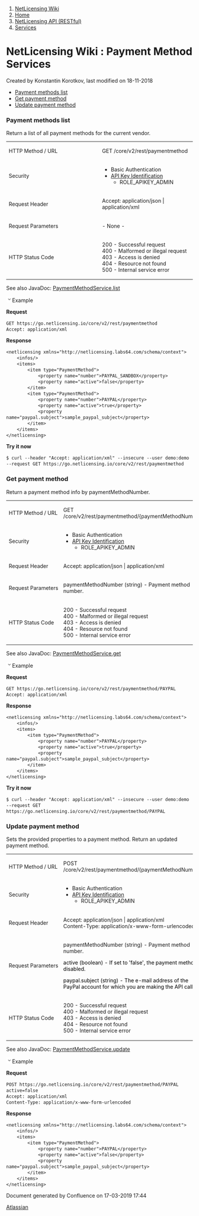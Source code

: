 1.  [NetLicensing Wiki](index.html)
2.  [Home](Home_11010214.html)
3.  [NetLicensing API (RESTful)](11010215.html)
4.  [Services](Services_14942714.html)

<span id="title-text"> NetLicensing Wiki : Payment Method Services </span>
==========================================================================

Created by <span class="author"> Konstantin Korotkov</span>, last
modified on 18-11-2018

-   [Payment methods list](#PaymentMethodServices-Paymentmethodslist)
-   [Get payment method](#PaymentMethodServices-Getpaymentmethod)
-   [Update payment method](#PaymentMethodServices-Updatepaymentmethod)

### Payment methods list

Return a list of all payment methods for the current vendor.

<table>
<colgroup>
<col style="width: 50%" />
<col style="width: 50%" />
</colgroup>
<tbody>
<tr class="odd">
<td><p>HTTP Method / URL</p></td>
<td><p>GET /core/v2/rest/paymentmethod</p></td>
</tr>
<tr class="even">
<td>Security</td>
<td><ul>
<li>Basic Authentication</li>
<li><a href="https://www.labs64.de/confluence/display/NLICPUB/Security">API Key Identification</a>
<ul>
<li>ROLE_APIKEY_ADMIN</li>
</ul></li>
</ul></td>
</tr>
<tr class="odd">
<td><p>Request Header</p></td>
<td><p>Accept: application/json | application/xml</p></td>
</tr>
<tr class="even">
<td><p>Request Parameters</p></td>
<td><p>- None -</p></td>
</tr>
<tr class="odd">
<td><p>HTTP Status Code</p></td>
<td><p>200 - Successful request<br />
400 - Malformed or illegal request<br />
403 - Access is denied<br />
404 - Resource not found<br />
500 - Internal service error</p></td>
</tr>
</tbody>
</table>

See also
JavaDoc: <a href="https://go.netlicensing.io/javadoc/v2/com/labs64/netlicensing/service/PaymentMethodService.html#list-com.labs64.netlicensing.domain.vo.Context-java.lang.String-" class="external-link">PaymentMethodService.list</a>

<span
class="expand-control-icon"><img src="assets/images/icons/grey_arrow_down.png" class="expand-control-image" /></span><span
class="expand-control-text">Example</span>

**Request**

``` theme:
GET https://go.netlicensing.io/core/v2/rest/paymentmethod
Accept: application/xml
```

**Response**

``` theme:
<netlicensing xmlns="http://netlicensing.labs64.com/schema/context">
    <infos/>
    <items>
        <item type="PaymentMethod">
            <property name="number">PAYPAL_SANDBOX</property>
            <property name="active">false</property>
        </item>
        <item type="PaymentMethod">
            <property name="number">PAYPAL</property>
            <property name="active">true</property>
            <property name="paypal.subject">sample_paypal_subject</property>
        </item>
    </items>
</netlicensing>
```

**Try it now**

``` theme:
$ curl --header "Accept: application/xml" --insecure --user demo:demo --request GET https://go.netlicensing.io/core/v2/rest/paymentmethod
```

### Get payment method

Return a payment method info by paymentMethodNumber.

<table>
<colgroup>
<col style="width: 50%" />
<col style="width: 50%" />
</colgroup>
<tbody>
<tr class="odd">
<td><p>HTTP Method / URL</p></td>
<td><p>GET /core/v2/rest/paymentmethod/{paymentMethodNumber}</p></td>
</tr>
<tr class="even">
<td>Security</td>
<td><ul>
<li>Basic Authentication</li>
<li><a href="https://www.labs64.de/confluence/display/NLICPUB/Security">API Key Identification</a>
<ul>
<li>ROLE_APIKEY_ADMIN</li>
</ul></li>
</ul></td>
</tr>
<tr class="odd">
<td><p>Request Header</p></td>
<td><p>Accept: application/json | application/xml</p></td>
</tr>
<tr class="even">
<td><p>Request Parameters</p></td>
<td><p>paymentMethodNumber (string) - Payment method number.</p></td>
</tr>
<tr class="odd">
<td><p>HTTP Status Code</p></td>
<td><p>200 - Successful request<br />
400 - Malformed or illegal request<br />
403 - Access is denied<br />
404 - Resource not found<br />
500 - Internal service error</p></td>
</tr>
</tbody>
</table>

See also
JavaDoc: <a href="https://go.netlicensing.io/javadoc/v2/com/labs64/netlicensing/service/PaymentMethodService.html#get-com.labs64.netlicensing.domain.vo.Context-java.lang.String-" class="external-link">PaymentMethodService.get</a>

<span
class="expand-control-icon"><img src="assets/images/icons/grey_arrow_down.png" class="expand-control-image" /></span><span
class="expand-control-text">Example</span>

**Request**

``` theme:
GET https://go.netlicensing.io/core/v2/rest/paymentmethod/PAYPAL
Accept: application/xml
```

**Response**

``` theme:
<netlicensing xmlns="http://netlicensing.labs64.com/schema/context">
    <infos/>
    <items>
        <item type="PaymentMethod">
            <property name="number">PAYPAL</property>
            <property name="active">true</property>
            <property name="paypal.subject">sample_paypal_subject</property>
        </item>
    </items>
</netlicensing>
```

**Try it now**

``` theme:
$ curl --header "Accept: application/xml" --insecure --user demo:demo --request GET https://go.netlicensing.io/core/v2/rest/paymentmethod/PAYPAL
```

### Update payment method

Sets the provided properties to a payment method. Return an updated
payment method.

<table>
<colgroup>
<col style="width: 50%" />
<col style="width: 50%" />
</colgroup>
<tbody>
<tr class="odd">
<td><p>HTTP Method / URL</p></td>
<td><p>POST /core/v2/rest/paymentmethod/{paymentMethodNumber}</p></td>
</tr>
<tr class="even">
<td>Security</td>
<td><ul>
<li>Basic Authentication</li>
<li><a href="https://www.labs64.de/confluence/display/NLICPUB/Security">API Key Identification</a>
<ul>
<li>ROLE_APIKEY_ADMIN</li>
</ul></li>
</ul></td>
</tr>
<tr class="odd">
<td><p>Request Header</p></td>
<td><p>Accept: application/json | application/xml<br />
Content-Type: application/x-www-form-urlencoded</p></td>
</tr>
<tr class="even">
<td><p>Request Parameters</p></td>
<td><p>paymentMethodNumber (string) - Payment method number.</p>
<p><span style="color: rgb(0,0,0);">active (boolean) - If set to 'false', the payment method is disabled.</span></p>
<p><span style="color: rgb(0,0,0);">paypal.subject (string) - The e-mail address of the PayPal account for which you are making the API calls.</span></p></td>
</tr>
<tr class="odd">
<td><p>HTTP Status Code</p></td>
<td><p>200 - Successful request<br />
400 - Malformed or illegal request<br />
403 - Access is denied<br />
404 - Resource not found<br />
500 - Internal service error</p></td>
</tr>
</tbody>
</table>

See also
JavaDoc: <a href="https://go.netlicensing.io/javadoc/v2/com/labs64/netlicensing/service/PaymentMethodService.html#update-com.labs64.netlicensing.domain.vo.Context-java.lang.String-com.labs64.netlicensing.domain.entity.PaymentMethod-" class="external-link">PaymentMethodService.update</a>

<span
class="expand-control-icon"><img src="assets/images/icons/grey_arrow_down.png" class="expand-control-image" /></span><span
class="expand-control-text">Example</span>

**Request**

``` theme:
POST https://go.netlicensing.io/core/v2/rest/paymentmethod/PAYPAL
active=false
Accept: application/xml
Content-Type: application/x-www-form-urlencoded
```

**Response**

``` theme:
<netlicensing xmlns="http://netlicensing.labs64.com/schema/context">
    <infos/>
    <items>
        <item type="PaymentMethod">
            <property name="number">PAYPAL</property>
            <property name="active">false</property>
            <property name="paypal.subject">sample_paypal_subject</property>
        </item>
    </items>
</netlicensing>
```

Document generated by Confluence on 17-03-2019 17:44

[Atlassian](http://www.atlassian.com/)
